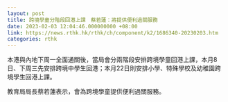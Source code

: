 ```yaml
---
layout: post
title: 跨境學童分階段回港上課　蔡若蓮：將提供便利過關服務
date: 2023-02-03 12:04:46.000000000 +08:00
link: https://news.rthk.hk/rthk/ch/component/k2/1686340-20230203.htm
categories: rthk
---
```


本港與內地下周一全面通關後，當局會分兩階段安排跨境學童回港上課，本月8日、下周三先安排跨境中學生回港；本月22日則安排小學、特殊學校及幼稚園跨境學生回港上課。

教育局局長蔡若蓮表示，會為跨境學童提供便利過關服務。
